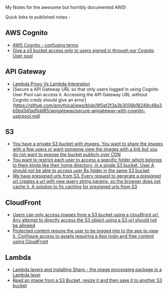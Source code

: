 My Notes for the awesome but horribly documented AWS!

Quick links to published notes - 
## AWS Cognito
- [AWS Cognito - confusing terms](https://github.com/amythical/aws/blob/main/TODO.txt)
- [Give a s3 bucket access only to users signed in through our Cognito User pool](https://github.com/amythical/aws/blob/9f0af2f3a3b3006b18249c48e3b5bd3d1ad5dd65/cognito/restrict-access-s3bucket-cognito-users-only-via-lambda.md)

## API Gateway
- [Lambda Proxy Vs Lambda Integration](https://github.com/amythical/aws/blob/9f0af2f3a3b3006b18249c48e3b5bd3d1ad5dd65/apigateway/lambda-proxy-Vs-lambda-integration.md)
- [Secure a API Gateway URL so that only users logged in using Cognito User Pool can access it. Accessing the API Gateway URL without Cognito creds should give an error] (https://github.com/amythical/aws/blob/9f0af2f3a3b3006b18249c48e3b5bd3d1ad5dd65/apigateway/secure-apigateway-with-cognito-userpool.md)

## S3
- [You have a private S3 bucket with images. You want to share the images with a few users or want someone view the images with a link but you do not want to expose the bucket publicly over CDN](https://github.com/amythical/aws/blob/0358331d94c9591b9938b3e7917eddffe0d54f86/s3/pre-signed-url-private-S3-bucket.md)
- [You want to restrict each user to access a specific folder which belongs to them kinda like their home directory, in a single S3 bucket. User A should not be able to access user Bs folder in the same S3 bucket](https://github.com/amythical/aws/blob/0358331d94c9591b9938b3e7917eddffe0d54f86/s3/restrict-users-to-their-home-folders-S3-bucket.md)
- [We have presigned urls from S3. Every request to generate a presigned url creates a url with new query string params, so the browser does not cache it. A solution to fix caching for presigned urls from S3](https://github.com/amythical/aws/blob/0358331d94c9591b9938b3e7917eddffe0d54f86/s3/caching-presigned-urls.md)

## CloudFront
- [Users can only access images from a S3 bucket using a cloudfront url. Any attempt to directly access the S3 object using a S3 url should not be allowed](https://github.com/amythical/aws/blob/0358331d94c9591b9938b3e7917eddffe0d54f86/cloudfront/cloudfront-serve-content-from-private-s3-bucket.md)
- [Protected content require the user to be logged into to the app to view it. Configure access to assets requiring a App login and free content using CloudFront](https://github.com/amythical/aws/blob/0358331d94c9591b9938b3e7917eddffe0d54f86/cloudfront/cloudfront-serve-private-content-only-to-logged-in-users-s3.md)

## Lambda
- [Lambda layers and installing Sharp - the image processing package in a Lambda layer](https://github.com/amythical/aws/blob/0358331d94c9591b9938b3e7917eddffe0d54f86/image-processing/lambda-sharp/installing-sharp.md)
- [Read an image from a S3 Bucket, resize it and then save it to another S3 bucket](https://github.com/amythical/aws/blob/0358331d94c9591b9938b3e7917eddffe0d54f86/image-processing/lambda-sharp/crop-images-sharp-s3.md)

